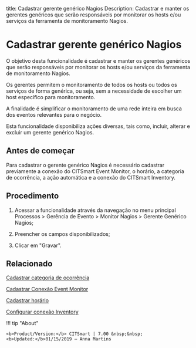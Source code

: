 title: Cadastrar gerente genérico Nagios
Description: Cadastrar e manter os gerentes genéricos que serão responsáveis por monitorar os hosts e/ou serviços da ferramenta de monitoramento Nagios.
# Cadastrar gerente genérico Nagios

O objetivo desta funcionalidade é cadastrar e manter os gerentes genéricos que
serão responsáveis por monitorar os hosts e/ou serviços da ferramenta de
monitoramento Nagios.

Os gerentes permitem o monitoramento de todos os hosts ou todos os serviços de
forma genérica, ou seja, sem a necessidade de escolher um host específico para
monitoramento.

A finalidade é simplificar o monitoramento de uma rede inteira em busca dos
eventos relevantes para o negócio.

Esta funcionalidade disponibiliza ações diversas, tais como, incluir, alterar e
excluir um gerente genérico Nagios.

Antes de começar
--------------------

Para cadastrar o gerente genérico Nagios é necessário cadastrar previamente a
conexão do CITSmart Event Monitor, o horário, a categoria de ocorrência, a ação
automática e a conexão do CITSmart Inventory.

Procedimento
----------------

1.  Acessar a funcionalidade através da navegação no menu principal Processos \>
    Gerência de Evento \> Monitor Nagios \> Gerente Genérico Nagios;

2.  Preencher os campos disponibilizados;

3.  Clicar em "Gravar".


Relacionado
-----------

[Cadastrar categoria de ocorrência](/pt-br/citsmart-7/processes/event/configuration/register-occurence-category.html)

[Cadastrar Conexão Event Monitor](/pt-br/citsmart-7/processes/event/configuration/register-event-monitor-connection.html)

[Cadastrar horário](/pt-br/citsmart-7/processes/event/configuration/register-time.html)

[Configurar conexão Inventory](/pt-br/citsmart-7/processes/event/configuration/set-inventory-connection.html)


!!! tip "About"

    <b>Product/Version:</b> CITSmart | 7.00 &nbsp;&nbsp;
    <b>Updated:</b>01/15/2019 – Anna Martins

